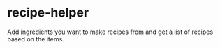 # recipe-helper
Add ingredients you want to make recipes from and get a list of recipes based on the items.
